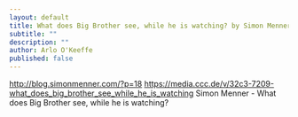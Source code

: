 ```yaml
---
layout: default
title: What does Big Brother see, while he is watching? by Simon Menner
subtitle: ""
description: ""
author: Arlo O'Keeffe
published: false
---
```


http://blog.simonmenner.com/?p=18
https://media.ccc.de/v/32c3-7209-what_does_big_brother_see_while_he_is_watching
Simon Menner - What does Big Brother see, while he is watching? 
